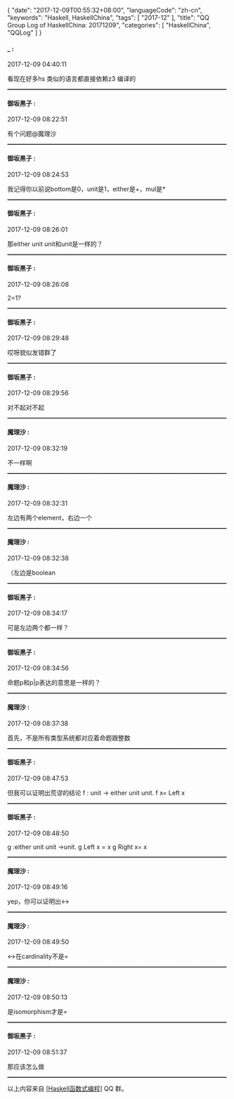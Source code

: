 {
  "date": "2017-12-09T00:55:32+08:00",
  "languageCode": "zh-cn",
  "keywords": "Haskell, HaskellChina",
  "tags": [
    "2017-12"
  ],
  "title": "QQ Group Log of HaskellChina: 20171209",
  "categories": [
    "HaskellChina", "QQLog"
  ]
}



#### _ :

<span class="article-duration">2017-12-09 04:40:11</span>

看现在好多hs 类似的语言都直接依赖z3 编译的

<hr style="border-top: 1px dotted grey;width:99%"/>



#### 御坂黒子 :

<span class="article-duration">2017-12-09 08:22:51</span>

有个问题@魔理沙 

<hr style="border-top: 1px dotted grey;width:99%"/>



#### 御坂黒子 :

<span class="article-duration">2017-12-09 08:24:53</span>

我记得你以前说bottom是0，unit是1，either是+，mul是*

<hr style="border-top: 1px dotted grey;width:99%"/>



#### 御坂黒子 :

<span class="article-duration">2017-12-09 08:26:01</span>

那either unit unit和unit是一样的？

<hr style="border-top: 1px dotted grey;width:99%"/>



#### 御坂黒子 :

<span class="article-duration">2017-12-09 08:26:08</span>

2=1?

<hr style="border-top: 1px dotted grey;width:99%"/>



#### 御坂黒子 :

<span class="article-duration">2017-12-09 08:29:48</span>

哎呀貌似发错群了

<hr style="border-top: 1px dotted grey;width:99%"/>



#### 御坂黒子 :

<span class="article-duration">2017-12-09 08:29:56</span>

对不起对不起

<hr style="border-top: 1px dotted grey;width:99%"/>



#### 魔理沙 :

<span class="article-duration">2017-12-09 08:32:19</span>

不一样啊

<hr style="border-top: 1px dotted grey;width:99%"/>



#### 魔理沙 :

<span class="article-duration">2017-12-09 08:32:31</span>

左边有两个element，右边一个

<hr style="border-top: 1px dotted grey;width:99%"/>



#### 魔理沙 :

<span class="article-duration">2017-12-09 08:32:38</span>

（左边是boolean

<hr style="border-top: 1px dotted grey;width:99%"/>



#### 御坂黒子 :

<span class="article-duration">2017-12-09 08:34:17</span>

可是左边两个都一样？

<hr style="border-top: 1px dotted grey;width:99%"/>



#### 御坂黒子 :

<span class="article-duration">2017-12-09 08:34:56</span>

命题p和p|p表达的意思是一样的？

<hr style="border-top: 1px dotted grey;width:99%"/>



#### 魔理沙 :

<span class="article-duration">2017-12-09 08:37:38</span>

首先，不是所有类型系统都对应着命题跟整数

<hr style="border-top: 1px dotted grey;width:99%"/>



#### 御坂黒子 :

<span class="article-duration">2017-12-09 08:47:53</span>

但我可以证明出荒谬的结论         f : unit -> either unit unit.    f x= Left x

<hr style="border-top: 1px dotted grey;width:99%"/>



#### 御坂黒子 :

<span class="article-duration">2017-12-09 08:48:50</span>

g :either unit unit ->unit.   g Left x = x g Right x= x

<hr style="border-top: 1px dotted grey;width:99%"/>



#### 魔理沙 :

<span class="article-duration">2017-12-09 08:49:16</span>

yep，你可以证明出<->

<hr style="border-top: 1px dotted grey;width:99%"/>



#### 魔理沙 :

<span class="article-duration">2017-12-09 08:49:50</span>

<->在cardinality不是=

<hr style="border-top: 1px dotted grey;width:99%"/>



#### 魔理沙 :

<span class="article-duration">2017-12-09 08:50:13</span>

是isomorphism才是=

<hr style="border-top: 1px dotted grey;width:99%"/>



#### 御坂黒子 :

<span class="article-duration">2017-12-09 08:51:37</span>

那应该怎么做

<hr style="border-top: 1px dotted grey;width:99%"/>




以上内容来自 [[Haskell函数式编程](http://qq.haskellchina.org/about/)] QQ 群。

